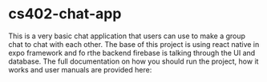 # cs402-chat-app

This is a very basic chat application that users can use to make a group chat to chat with each other. The base of this project is using react native in expo framework and fo rthe backend firebase is talking through the UI and database. The full documentation on how you should run the project, how it works and user manuals are provided here:
